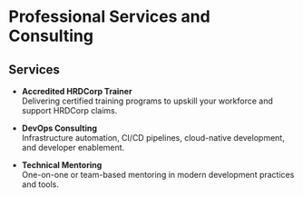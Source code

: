 # Professional Services and Consulting

## Services

<div class="grid cards" markdown>

-   **Accredited HRDCorp Trainer**  
    Delivering certified training programs to upskill your workforce and support HRDCorp claims.

-   **DevOps Consulting**  
    Infrastructure automation, CI/CD pipelines, cloud-native development, and developer enablement.

-   **Technical Mentoring**  
    One-on-one or team-based mentoring in modern development practices and tools.

</div>
